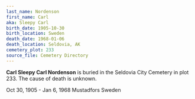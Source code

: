 ```yaml
---
last_name: Nordenson
first_name: Carl
aka: Sleepy Carl
birth_date: 1905-10-30
birth_location: Sweden
death_date: 1968-01-06
death_location: Seldovia, AK
cemetery_plot: 233
source_file: Cemetery Directory
---
```

**Carl  Sleepy Carl Nordenson** is buried in the Seldovia City Cemetery in plot 233.  The cause of death is unknown.



Oct 30, 1905 - Jan 6, 1968 Mustadfors Sweden
